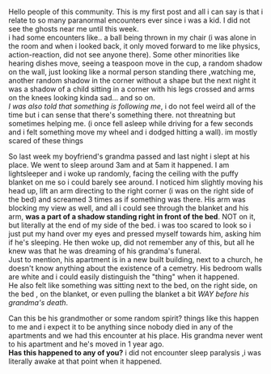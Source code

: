 Hello people of this community. This is my first post and all i can say is that i relate to so many paranormal encounters ever since i was a kid. I did not see the ghosts near me until this week.  
i had some encounters like.. a ball being thrown in my chair (i was alone in the room and when i looked back, it only moved forward to me like physics, action-reaction, did not see anyone there). Some other minorities like hearing dishes move, seeing a teaspoon move in the cup, a random shadow on the wall, just looking like a normal person standing there ,watching me, another random shadow in the corner without a shape but the next night it was a shadow of a child sitting in a corner with his legs crossed and arms on the knees looking kinda sad... and so on.  
*I was also told that something is following me*, i do not feel weird all of the time but i can sense that there's something there. not threatning but sometimes helping me. (i once fell asleep while driving for a few seconds and i felt something move my wheel and i dodged hitting a wall). im mostly scared of these things

So last week my boyfriend's grandma passed and last night i slept at his place. We went to sleep around 3am and at 5am it happened. I am lightsleeper and i woke up randomly, facing the ceiling with the puffy blanket on me so i could barely see around. I noticed him slightly moving his head up, lift an arm directing to the right corner (i was on the right side of the bed) and screamed 3 times as if something was there. His arm was blocking my view as well, and all i could see through the blanket and his arm, **was a part of a shadow standing right in front of the bed**. NOT on it, but literally at the end of my side of the bed. i was too scared to look so i just put my hand over my eyes and pressed myself towards him, asking him if he's sleeping. He then woke up, did not remember any of this, but all he knew was that he was dreaming of his grandma's funeral.  
Just to mention, his apartment is in a new built building, next to a church, he doesn't know anything about the existence of a cemetry. His bedroom walls are white and i could easily distinguish the "thing" when it happened.  
He also felt like something was sitting next to the bed, on the right side, on the bed , on the blanket, or even pulling the blanket a bit *WAY before his grandma's death*.

Can this be his grandmother or some random spirit? things like this happen to me and i expect it to be anything since nobody died in any of the apartments and we had this encounter at his place. His grandma never went to his apartment and he's moved in 1 year ago.  
**Has this happened to any of you?** i did not encounter sleep paralysis ,i was literally awake at that point when it happened.